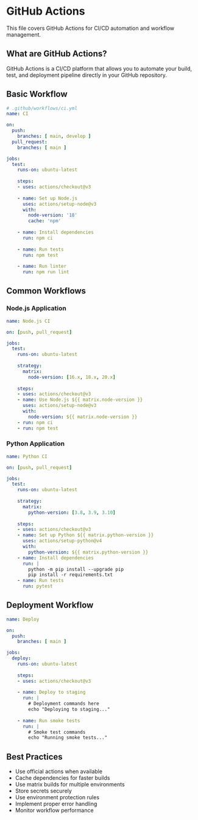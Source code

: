 # GitHub Actions

This file covers GitHub Actions for CI/CD automation and workflow management.

## What are GitHub Actions?

GitHub Actions is a CI/CD platform that allows you to automate your build, test, and deployment pipeline directly in your GitHub repository.

## Basic Workflow

```yaml
# .github/workflows/ci.yml
name: CI

on:
  push:
    branches: [ main, develop ]
  pull_request:
    branches: [ main ]

jobs:
  test:
    runs-on: ubuntu-latest
    
    steps:
    - uses: actions/checkout@v3
    
    - name: Set up Node.js
      uses: actions/setup-node@v3
      with:
        node-version: '18'
        cache: 'npm'
    
    - name: Install dependencies
      run: npm ci
    
    - name: Run tests
      run: npm test
    
    - name: Run linter
      run: npm run lint
```

## Common Workflows

### Node.js Application
```yaml
name: Node.js CI

on: [push, pull_request]

jobs:
  test:
    runs-on: ubuntu-latest
    
    strategy:
      matrix:
        node-version: [16.x, 18.x, 20.x]
    
    steps:
    - uses: actions/checkout@v3
    - name: Use Node.js ${{ matrix.node-version }}
      uses: actions/setup-node@v3
      with:
        node-version: ${{ matrix.node-version }}
    - run: npm ci
    - run: npm test
```

### Python Application
```yaml
name: Python CI

on: [push, pull_request]

jobs:
  test:
    runs-on: ubuntu-latest
    
    strategy:
      matrix:
        python-version: [3.8, 3.9, 3.10]
    
    steps:
    - uses: actions/checkout@v3
    - name: Set up Python ${{ matrix.python-version }}
      uses: actions/setup-python@v4
      with:
        python-version: ${{ matrix.python-version }}
    - name: Install dependencies
      run: |
        python -m pip install --upgrade pip
        pip install -r requirements.txt
    - name: Run tests
      run: pytest
```

## Deployment Workflow

```yaml
name: Deploy

on:
  push:
    branches: [ main ]

jobs:
  deploy:
    runs-on: ubuntu-latest
    
    steps:
    - uses: actions/checkout@v3
    
    - name: Deploy to staging
      run: |
        # Deployment commands here
        echo "Deploying to staging..."
    
    - name: Run smoke tests
      run: |
        # Smoke test commands
        echo "Running smoke tests..."
```

## Best Practices

- Use official actions when available
- Cache dependencies for faster builds
- Use matrix builds for multiple environments
- Store secrets securely
- Use environment protection rules
- Implement proper error handling
- Monitor workflow performance
